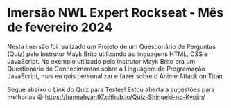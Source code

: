 # Imersão NWL Expert Rockseat - Mês de fevereiro 2024

Nesta imersão foi realizado um Projeto de um Questionário de Perguntas (Quiz) pelo Instrutor Mayk Brito utilizando as linguagens HTML, CSS e JavaScript. No exemplo utilizado pelo Instrutor Mayk Brito era um Questionário de Conhecimentos sobre a Linguagem de Programação JavaScript, mas eu quis personalizar e fazer sobre o Anime Attack on Titan.

Segue abaixo o Link do Quiz para Testes! Estou aberta a sugestões para melhorias 😄
https://hannahyan97.github.io/Quiz-Shingeki-no-Kyojin/ 



